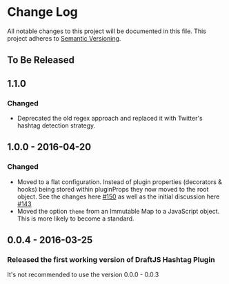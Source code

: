 # Change Log

All notable changes to this project will be documented in this file.
This project adheres to [Semantic Versioning](http://semver.org/).

## To Be Released

## 1.1.0

### Changed

- Deprecated the old regex approach and replaced it with Twitter's hashtag detection strategy.

## 1.0.0 - 2016-04-20

### Changed

- Moved to a flat configuration. Instead of plugin properties (decorators & hooks) being stored within pluginProps they now moved to the root object. See the changes here [#150](https://github.com/draft-js-plugins/draft-js-plugins/pull/150/files) as well as the initial discussion here [#143](https://github.com/draft-js-plugins/draft-js-plugins/issues/143)
- Moved the option `theme` from an Immutable Map to a JavaScript object. This is more likely to become a standard.

## 0.0.4 - 2016-03-25
### Released the first working version of DraftJS Hashtag Plugin

It's not recommended to use the version 0.0.0 - 0.0.3
